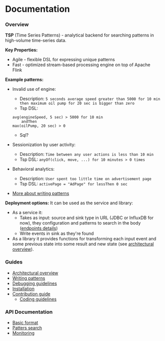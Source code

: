 Documentation
=============

### Overview
__TSP__ (Time Series Patterns) - analytical backend for searching
patterns in high-volume time-series data.


__Key Properties:__
- Agile - flexible DSL for expressing unique patterns
- Fast - optimized stream-based processing engine on top of Apache Flink


__Example patterns:__
- Invalid use of engine:
    - Description: `5 seconds average speed greater than 5000 for 10 min then maximum oil pump for 20 sec is bigger than zero`
    - Tsp DSL: 
    ```
    avg(engineSpeed, 5 sec) > 5000 for 10 min 
        andThen 
    max(oilPump, 20 sec) > 0
    ```
    - Sql?

- Sessionization by user activity:
    - Description: `Time between any user actions is less than 10 min`
    - Tsp DSL: `anyOf(click, move, ...) for 10 minutes > 0 times`

- Behavioral analytics:
    - Description: `User spent too little time on advertisement page`
    - Tsp DSL: `activePage = "AdPage" for lessThen 0 sec`

- [More about writing patterns](./writing-patterns.md)


__Deployment options:__
It can be used as the service and library:
- As a service it:
    - Takes as input: source and sink type in URL (JDBC or InfluxDB
    for now), they configuration and patterns to search in the body
    ([endpoints details](./api/patterns.md))
    - Write events in sink as they're found
- As a library it provides functions for transforming each input
event and some previous state into some result and new state
(see [architectural overview](./architectural-overview.md)).


### Guides
- [Architectural overview](./architectural-overview.md)
- [Writing patterns](./writing-patterns.md)
- [Debugging guidelines](./debugging-guidelines.md)
- [Installation](./installation.md)
- [Contribution guide](./contribution-guide.md)
    - [Coding guidelines](./coding-guidelines.md)

### API Documentation
- [Basic format](./api/index.md)
- [Patters search](./api/patterns.md)
- [Monitoring](./api/monitoring.md)
